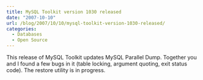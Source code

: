 ```yaml
---
title: MySQL Toolkit version 1030 released
date: "2007-10-10"
url: /blog/2007/10/10/mysql-toolkit-version-1030-released/
categories:
  - Databases
  - Open Source
---
```


This release of MySQL Toolkit updates MySQL Parallel Dump. Together you and I found a few bugs in it (table locking, argument quoting, exit status code). The restore utility is in progress.


